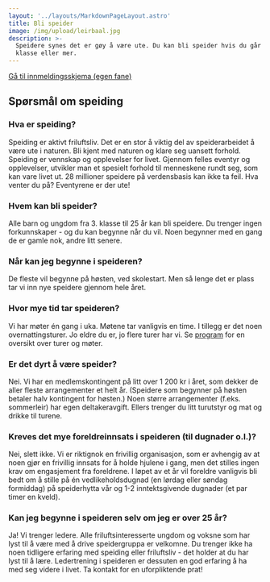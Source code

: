 ```yaml
---
layout: '../layouts/MarkdownPageLayout.astro'
title: Bli speider
image: /img/upload/leirbaal.jpg
description: >-
  Speidere synes det er gøy å være ute. Du kan bli speider hvis du går i 3.
  klasse eller mer.
---
```


<a href="https://min.speiding.no/register/in/group/1003" target="_blank">Gå til innmeldingsskjema (egen fane)</a>

## Spørsmål om speiding

### Hva er speiding?

Speiding er aktivt friluftsliv. Det er en stor å viktig del av speiderarbeidet å være ute i naturen. Bli kjent med naturen og klare seg uansett forhold. Speiding er vennskap og opplevelser for livet. Gjennom felles eventyr og opplevelser, utvikler man et spesielt forhold til menneskene rundt seg, som kan vare livet ut. 28 millioner speidere på verdensbasis kan ikke ta feil. Hva venter du på? Eventyrene er der ute!

### Hvem kan bli speider?

Alle barn og ungdom fra 3. klasse til 25 år kan bli speidere. Du trenger ingen forkunnskaper - og du kan begynne når du vil. Noen begynner med en gang de er gamle nok, andre litt senere.

### Når kan jeg begynne i speideren?

De fleste vil begynne på høsten, ved skolestart. Men så lenge det er plass tar vi inn nye speidere gjennom hele året.

### Hvor mye tid tar speideren?

Vi har møter én gang i uka. Møtene tar vanligvis en time. I tillegg er det noen overnattingsturer. Jo eldre du er, jo flere turer har vi. Se [program](/program/) for en oversikt over turer og møter.

### Er det dyrt å være speider?

Nei. Vi har en medlemskontingent på litt over 1 200 kr i året, som dekker de aller fleste arrangementer et helt år. (Speidere som begynner på høsten betaler halv kontingent for høsten.) Noen større arrangementer (f.eks. sommerleir) har egen deltakeravgift. Ellers trenger du litt turutstyr og mat og drikke til turene.

### Kreves det mye foreldreinnsats i speideren (til dugnader o.l.)?

Nei, slett ikke. Vi er riktignok en frivillig organisasjon, som er avhengig av at noen gjør en frivillig innsats for å holde hjulene i gang, men det stilles ingen krav om engasjement fra foreldrene. I løpet av et år vil foreldre vanligvis bli bedt om å stille på én vedlikeholdsdugnad (en lørdag eller søndag formiddag) på speiderhytta vår og 1-2 inntektsgivende dugnader (et par timer en kveld).

### Kan jeg begynne i speideren selv om jeg er over 25 år?

Ja! Vi trenger ledere. Alle friluftsinteresserte ungdom og voksne som har lyst til å være med å drive speidergruppa er velkomne. Du trenger ikke ha noen tidligere erfaring med speiding eller friluftsliv - det holder at du har lyst til å lære. Ledertrening i speideren er dessuten en god erfaring å ha med seg videre i livet. Ta kontakt for en uforpliktende prat!
